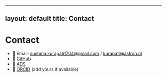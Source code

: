 
---
layout: default
title: Contact
---

# Contact

- 📧 Email: sushma.kurapati1704@gmail.com / kurapati@astron.nl  
- 🔗 [GitHub](https://github.com/sushmakurapati)  
- 🔗 [ADS](https://ui.adsabs.harvard.edu/search/fq=author%3A%22Kurapati%2C%20S%22)  
- 🔗 [ORCID](https://orcid.org/) (add yours if available)
